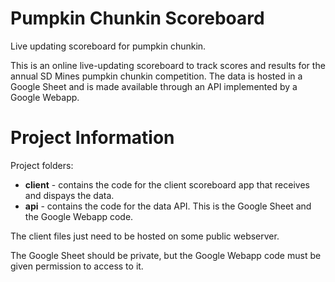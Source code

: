 # Pumpkin Chunkin Scoreboard
Live updating scoreboard for pumpkin chunkin.  

This is an online live-updating scoreboard to track scores and results for the annual SD Mines pumpkin chunkin competition. The data is hosted in a Google Sheet and is made available through an API implemented by a Google Webapp.


# Project Information  
Project folders:  
 - **client** - contains the code for the client scoreboard app that receives and dispays the data.
 - **api** - contains the code for the data API. This is the Google Sheet and the Google Webapp code.

The client files just need to be hosted on some public webserver.  

The Google Sheet should be private, but the Google Webapp code must be given permission to access to it.
